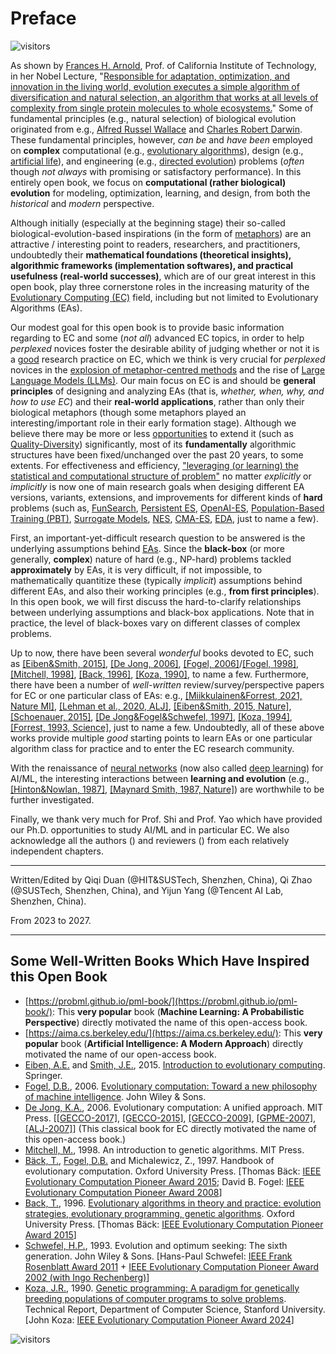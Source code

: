 # Preface

![visitors](https://visitor-badge.laobi.icu/badge?page_id=Evolutionary-Intelligence.ECAMP-Preface)

As shown by [Frances H. Arnold](http://fhalab.caltech.edu/), Prof. of California Institute of
Technology, in her Nobel Lecture, "[Responsible for adaptation, optimization, and innovation in
the living world, evolution executes a simple algorithm of diversification and natural selection,
an algorithm that works at all levels of complexity from single protein molecules to whole
ecosystems.](https://www.nobelprize.org/uploads/2018/10/arnold-lecture.pdf)" Some of fundamental
principles (e.g., natural selection) of biological evolution originated from e.g., [Alfred Russel
Wallace](https://tinyurl.com/yvwmuv9b) and [Charles Robert Darwin](https://tinyurl.com/5ywts76r).
These fundamental principles, however, *can be* and *have been* employed on **complex**
computational (e.g., [evolutionary algorithms](https://tinyurl.com/y57b2r96)), design (e.g.,
[artificial life](https://direct.mit.edu/artl)), and engineering (e.g., [directed
evolution](http://fhalab.caltech.edu/)) problems (*often* though *not always* with promising or
satisfactory performance). In this entirely open book, we focus on **computational (rather
biological) evolution** for modeling, optimization, learning, and design, from both the
*historical* and *modern* perspective.

Although initially (especially at the beginning stage) their so-called biological-evolution-based
inspirations (in the form of [metaphors](https://tinyurl.com/mtmwez9h)) are an attractive /
interesting point to readers, researchers, and practitioners, undoubtedly their **mathematical
foundations (theoretical insights), algorithmic frameworks (implementation softwares), and
practical usefulness (real-world successes)**, which are of our great interest in this open book,
play three cornerstone roles in the increasing maturity of the [Evolutionary Computing
(EC)](https://tinyurl.com/48r89bv2) field, including but not limited to Evolutionary Algorithms
(EAs).

Our modest goal for this open book is to provide basic information regarding to EC and some
(*not all*) advanced EC topics, in order to help *perplexed* novices foster the desirable ability
of judging whether or not it is a [good](https://tinyurl.com/msxvdkfb) research practice on EC,
which we think is very crucial for *perplexed* novices in the [explosion of metaphor-centred
methods](https://publications.aston.ac.uk/id/eprint/44574/1/ALIFE_LLCS.pdf) and the rise of
[Large Language Models (LLMs)](https://chat.openai.com/). Our main focus on EC is and should be
**general principles** of designing and analyzing EAs (that is, *whether, when, why, and how to
use EC*) and their **real-world applications**, rather than only their biological metaphors
(though some metaphors played an interesting/important role in their early formation stage).
Although we believe there may be more or less [opportunities](https://tinyurl.com/mpdhne4f)
to extend it (such as [Quality-Diversity](https://tinyurl.com/3c5bzumz)) significantly, most of
its **fundamentally** algorithmic structures have been fixed/unchanged over the past 20 years,
to some extents. For effectiveness and efficiency, ["leveraging (or learning) the statistical
and computational structure of problem"](https://www.nowpublishers.com/article/Details/MAL-070)
no matter *explicitly* or *implicitly* is now one of main research goals when desiging different
EA versions, variants, extensions, and improvements for different kinds of **hard** problems
(such as, [FunSearch](https://www.nature.com/articles/s41586-023-06924-6),
[Persistent ES](https://icml.cc/virtual/2021/poster/10175),
[OpenAI-ES](https://openai.com/index/evolution-strategies/),
[Population-Based Training (PBT)](https://tinyurl.com/428mrb4f),
[Surrogate Models](),
[NES](https://www.jmlr.org/papers/volume15/wierstra14a/wierstra14a.pdf),
[CMA-ES](https://jmlr.org/papers/volume18/14-467/14-467.pdf),
[EDA](https://jmlr.org/papers/volume24/22-0628/22-0628.pdf),
just to name a few).

First, an important-yet-difficult research question to be answered is the underlying assumptions
behind [EAs](https://www.nature.com/articles/nature14544). Since the **black-box** (or more
generally, **complex**) nature of hard (e.g., NP-hard) problems tackled **approximately** by EAs,
it is very difficult, if not impossible, to mathematically quantitize these (typically *implicit*)
assumptions behind different EAs, and also their working principles (e.g., **from first
principles**). In this open book, we will first discuss the hard-to-clarify relationships between
underlying assumptions and black-box applications. Note that in practice, the level of black-boxes
vary on different classes of complex problems.

Up to now, there have been several *wonderful* books devoted to EC, such as [[Eiben&Smith, 2015]](https://link.springer.com/book/10.1007/978-3-662-44874-8), [[De Jong, 2006]](https://ieeexplore.ieee.org/book/6267245), [[Fogel, 2006]](https://ieeexplore.ieee.org/book/5237910)/[[Fogel, 1998]](https://ieeexplore.ieee.org/book/5263042), [[Mitchell, 1998]](https://direct.mit.edu/books/book/4675/An-Introduction-to-Genetic-Algorithms), [[Back, 1996]](https://academic.oup.com/book/40791), [[Koza, 1990]](http://infolab.stanford.edu/pub/cstr/reports/cs/tr/90/1314/CS-TR-90-1314.pdf), to name a few. Furthermore, there have been a number of *well-written* review/survey/perspective papers for EC or one particular class of EAs: e.g., [[Miikkulainen&Forrest, 2021, Nature MI]](https://www.nature.com/articles/s42256-020-00278-8), [[Lehman et al., 2020, ALJ]](https://direct.mit.edu/artl/article/26/2/274/93255/The-Surprising-Creativity-of-Digital-Evolution-A), [[Eiben&Smith, 2015, Nature]](https://www.nature.com/articles/nature14544), [[Schoenauer, 2015]](https://link.springer.com/chapter/10.1007/978-94-017-9014-7_28), [[De Jong&Fogel&Schwefel, 1997]](https://www.taylorfrancis.com/chapters/edit/10.1201/9781482268713-13/history-evolutionary-computation), [[Koza, 1994]](), [[Forrest, 1993, Science]](https://www.science.org/doi/10.1126/science.8346439), just to name a few. Undoubtedly, all of these above works provide multiple *good* starting points to learn EAs or one particular algorithm class for practice and to enter the EC research community.

With the renaissance of [neural networks](https://www.sciencedirect.com/science/article/abs/pii/S0893608014002135) (now also called [deep learning](https://www.nature.com/articles/nature14539)) for AI/ML, the interesting interactions between **learning and evolution** (e.g., [[Hinton&Nowlan, 1987]](https://www.cs.toronto.edu/~hinton/absps/baldwin.pdf), [[Maynard Smith, 1987, Nature]](https://www.cs.toronto.edu/~hinton/absps/maynardsmith.pdf)) are worthwhile to be further investigated.

Finally, we thank very much for Prof. Shi and Prof. Yao which have provided our
Ph.D. opportunities to study AI/ML and in particular EC. We also acknowledge
all the authors () and reviewers () from each relatively independent chapters.

************** *** **************
Written/Edited by Qiqi Duan (@HIT&SUSTech, Shenzhen, China),
Qi Zhao (@SUSTech, Shenzhen, China), and
Yijun Yang (@Tencent AI Lab, Shenzhen, China).

From 2023 to 2027.
************** *** **************

## Some Well-Written Books Which Have Inspired this Open Book

* [https://probml.github.io/pml-book/](https://probml.github.io/pml-book/):
  This **very popular** book (**Machine Learning: A Probabilistic Perspective**)
  directly motivated the name of this open-access book.
* [https://aima.cs.berkeley.edu/](https://aima.cs.berkeley.edu/):
  This **very popular** book (**Artificial Intelligence: A Modern Approach**)
  directly motivated the name of our open-access book.
* [Eiben, A.E.]() and [Smith, J.E.](), 2015.
  [Introduction to evolutionary computing](https://link.springer.com/book/10.1007/978-3-662-44874-8).
  Springer.
* [Fogel, D.B.](), 2006.
  [Evolutionary computation: Toward a new philosophy of
  machine intelligence](https://tinyurl.com/yc2b2hau).
  John Wiley & Sons.
* [De Jong, K.A.](), 2006.
  Evolutionary computation: A unified approach.
  MIT Press.
  [[[GECCO-2017]](https://dl.acm.org/doi/abs/10.1145/3067695.3067715),
  [[GECCO-2015]](https://dl.acm.org/doi/abs/10.1145/2739482.2756576),
  [[GECCO-2009]](https://dl.acm.org/doi/abs/10.1145/1570256.1570404),
  [[GPME-2007]](https://link.springer.com/article/10.1007/s10710-007-9035-9),
  [[ALJ-2007]](https://direct.mit.edu/artl/article-abstract/13/4/423/2573/Evolutionary-Computation-A-Unified-Approach)]
  (This classical book for EC directly motivated the name of
  this open-access book.)
* [Mitchell, M.](), 1998.
  An introduction to genetic algorithms.
  MIT Press.
* [Bäck, T.](), [Fogel, D.B.]() and Michalewicz, Z., 1997.
  Handbook of evolutionary computation.
  Oxford University Press.
  [Thomas Bäck: [IEEE Evolutionary Computation Pioneer Award
  2015](https://tinyurl.com/ya8s24d9); David B. Fogel:
  [IEEE Evolutionary Computation Pioneer Award
  2008](https://tinyurl.com/ya8s24d9)]
* [Back, T.](), 1996.
  [Evolutionary algorithms in theory and practice: evolution strategies,
  evolutionary programming, genetic algorithms]().
  Oxford University Press.
  [Thomas Bäck: [IEEE Evolutionary Computation Pioneer Award
  2015](https://tinyurl.com/ya8s24d9)]
* [Schwefel, H.P.](), 1993.
  Evolution and optimum seeking: The sixth generation.
  John Wiley & Sons.
  [Hans-Paul Schwefel: [IEEE Frank Rosenblatt Award 2011]() +
  [IEEE Evolutionary Computation Pioneer Award
  2002 (with Ingo Rechenberg)](https://tinyurl.com/ya8s24d9)]
* [Koza, J.R.](https://www.genetic-programming.org/), 1990.
  [Genetic programming: A paradigm for genetically breeding populations of
  computer programs to solve problems](https://tinyurl.com/wxy2n6vy).
  Technical Report, Department of Computer Science, Stanford University.
  [John Koza: [IEEE Evolutionary Computation Pioneer Award
  2024](https://tinyurl.com/ya8s24d9)]

![visitors](https://visitor-badge.laobi.icu/badge?page_id=Evolutionary-Intelligence.ECAMP)
